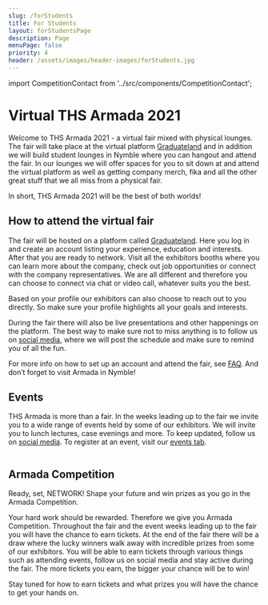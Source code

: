 ```yaml
---
slug: /forStudents
title: For Students
layout: forStudentsPage
description: Page
menuPage: false
priority: 4
header: /assets/images/header-images/forStudents.jpg
---
```

import CompetitionContact from '../src/components/CompetitionContact';

# Virtual THS Armada 2021

Welcome to THS Armada 2021 - a virtual fair mixed with physical lounges. 
The fair will take place at the virtual platform [Graduateland](https://event.armada.nu/sv/event/5150?fbclid=IwAR3jFscNx0HHvsyzGGhac5F1nR74ONKVffxtfivbQZuTwgu2b12-NYriQ64) and in addition we will build student lounges in Nymble where you can hangout and attend the fair. In our lounges we will offer spaces for you to sit down at and attend the virtual platform as well as getting company merch, fika and all the other great stuff that we all miss from a physical fair.

In short, THS Armada 2021 will be the best of both worlds!

## How to attend the virtual fair

The fair will be hosted on a platform called [Graduateland](https://event.armada.nu/sv/event/5150?fbclid=IwAR3jFscNx0HHvsyzGGhac5F1nR74ONKVffxtfivbQZuTwgu2b12-NYriQ64). Here you log in and create an account listing your experience, education and interests. After that you are ready to network. Visit all the exhibitors booths where you can learn more about the company, check out job opportunities or connect with the company representatives. We are all different and therefore you can choose to connect via chat or video call, whatever suits you the best. 

Based on your profile our exhibitors can also choose to reach out to you directly. So make sure your profile highlights all your goals and interests.

During the fair there will also be live presentations and other happenings on the platform. The best way to make sure not to miss anything is to follow us on [social media](https://www.instagram.com/thsarmada/), where we will post the schedule and make sure to remind you of all the fun. 

<p>For more info on how to set up an account and attend the fair, see <a href='/faq'>FAQ</a>.
And don’t forget to visit Armada in Nymble!</p>

## Events

THS Armada is more than a fair. In the weeks leading up to the fair we invite you to a wide range of events held by some of our exhibitors. We will invite you to lunch lectures, case evenings and more. To keep updated, follow us on [social media](https://www.instagram.com/thsarmada/). To register at an event, visit our [events tab](https://armada.nu/events).

<div class='competition-logo'>
    <img alt='' id='logo' src='/assets/Armada_competition_filled.png'/>
</div>

## Armada Competition

Ready, set, NETWORK! 
Shape your future and win prizes as you go in the Armada Competition.

Your hard work should be rewarded. Therefore we give you Armada Competition. Throughout the fair and the event weeks leading up to the fair you will have the chance to earn tickets. At the end of the fair there will be a draw where the lucky winners walk away with incredible prizes from some of our exhibitors. You will be able to earn tickets through various things such as attending events, follow us on social media and stay active during the fair. The more tickets you earn, the bigger your chance will be to win!

Stay tuned for how to earn tickets and what prizes you will have the chance to get your hands on.
